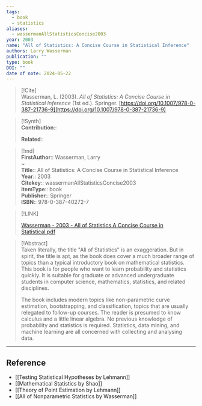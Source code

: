 ```yaml
---
tags:
  - book
  - statistics
aliases:
  - wassermanAllStatisticsConcise2003
year: 2003
name: "All of Statistics: A Concise Course in Statistical Inference"
authors: Larry Wasserman
publication: ""
type: book
DOI: ""
date of note: 2024-05-22
---
```


> [!Cite]  
> Wasserman, L. (2003). _All of Statistics: A Concise Course in Statistical Inference_ (1st ed.). Springer. [https://doi.org/10.1007/978-0-387-21736-9](https://doi.org/10.1007/978-0-387-21736-9)

>[!Synth]  
>**Contribution**::  
>  
>**Related**::   
>  
  
>[!md]  
> **FirstAuthor**:: Wasserman, Larry  
~  
> **Title**:: All of Statistics: A Concise Course in Statistical Inference  
> **Year**:: 2003  
> **Citekey**:: wassermanAllStatisticsConcise2003  
> **itemType**:: book  
> **Publisher**:: Springer  
> **ISBN**:: 978-0-387-40272-7  

> [!LINK]  
> 
> [Wasserman - 2003 - All of Statistics A Concise Course in Statistical.pdf](file:///Users/lukexie/Zotero/storage/GKG7BTXJ/Wasserman%20-%202003%20-%20All%20of%20Statistics%20A%20Concise%20Course%20in%20Statistical.pdf) 
>  

> [!Abstract]  
> Taken literally, the title "All of Statistics" is an exaggeration. But in spirit, the title is apt, as the book does cover a much broader range of topics than a typical introductory book on mathematical statistics. This book is for people who want to learn probability and statistics quickly. It is suitable for graduate or advanced undergraduate students in computer science, mathematics, statistics, and related disciplines.
> 
> The book includes modern topics like non-parametric curve estimation, bootstrapping, and classification, topics that are usually relegated to follow-up courses. The reader is presumed to know calculus and a little linear algebra. No previous knowledge of probability and statistics is required. Statistics, data mining, and machine learning are all concerned with collecting and analysing data.  
> 

-----
## Reference
  
- [[Testing Statistical Hypotheses by Lehmann]]
- [[Mathematical Statistics by Shao]]
- [[Theory of Point Estimation by Lehmann]]
- [[All of Nonparametric Statistics by Wasserman]]